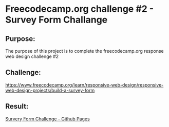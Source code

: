 # Freecodecamp.org challenge #2 - Survey Form Challange

## Purpose:

The purpose of this project is to complete the freecodecamp.org response web design challenge #2

## Challenge:

https://www.freecodecamp.org/learn/responsive-web-design/responsive-web-design-projects/build-a-survey-form


## Result:
[Survery Form Challenge - Github Pages](https://charlo-deanalexander.github.io/survey_form_challenge/)
